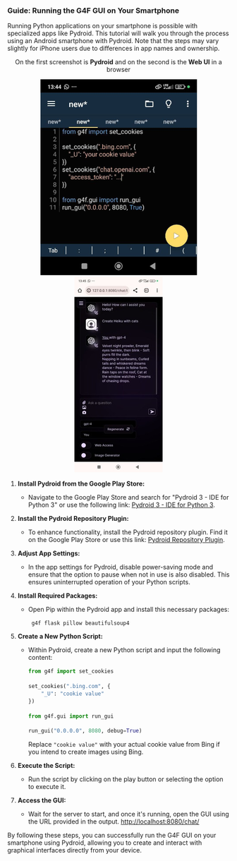 ### Guide: Running the G4F GUI on Your Smartphone

Running Python applications on your smartphone is possible with specialized apps like Pydroid. This tutorial will walk you through the process using an Android smartphone with Pydroid. Note that the steps may vary slightly for iPhone users due to differences in app names and ownership.

<p align="center">
    On the first screenshot is <strong>Pydroid</strong> and on the second is the <strong>Web UI</strong> in a browser
</p>

<p align="center">
    <img src="/docs/guides/phone.png" />
    <img src="/docs/guides/phone2.jpeg" />
</p>

1. **Install Pydroid from the Google Play Store:**
   - Navigate to the Google Play Store and search for "Pydroid 3 - IDE for Python 3" or use the following link: [Pydroid 3 - IDE for Python 3](https://play.google.com/store/apps/details/Pydroid_3_IDE_for_Python_3).

2. **Install the Pydroid Repository Plugin:**
   - To enhance functionality, install the Pydroid repository plugin. Find it on the Google Play Store or use this link: [Pydroid Repository Plugin](https://play.google.com/store/apps/details?id=ru.iiec.pydroid3.quickinstallrepo).

3. **Adjust App Settings:**
   - In the app settings for Pydroid, disable power-saving mode and ensure that the option to pause when not in use is also disabled. This ensures uninterrupted operation of your Python scripts.

4. **Install Required Packages:**
   - Open Pip within the Pydroid app and install this necessary packages:
     ```
      g4f flask pillow beautifulsoup4
     ```

5. **Create a New Python Script:**
   - Within Pydroid, create a new Python script and input the following content:
     ```python
     from g4f import set_cookies

     set_cookies(".bing.com", {
         "_U": "cookie value"
     })

     from g4f.gui import run_gui

     run_gui("0.0.0.0", 8080, debug=True)
     ```
     Replace `"cookie value"` with your actual cookie value from Bing if you intend to create images using Bing.

6. **Execute the Script:**
   - Run the script by clicking on the play button or selecting the option to execute it.

7. **Access the GUI:**
   - Wait for the server to start, and once it's running, open the GUI using the URL provided in the output. [http://localhost:8080/chat/](http://localhost:8080/chat/)

By following these steps, you can successfully run the G4F GUI on your smartphone using Pydroid, allowing you to create and interact with graphical interfaces directly from your device.